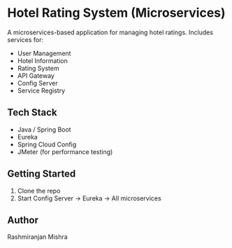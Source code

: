 # Hotel Rating System (Microservices)

A microservices-based application for managing hotel ratings. Includes services for:

- User Management
- Hotel Information
- Rating System
- API Gateway
- Config Server
- Service Registry

## Tech Stack
- Java / Spring Boot
- Eureka
- Spring Cloud Config
- JMeter (for performance testing)

## Getting Started
1. Clone the repo
2. Start Config Server → Eureka → All microservices

## Author
Rashmiranjan Mishra
